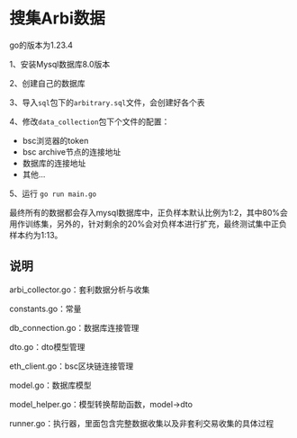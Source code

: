 # 搜集Arbi数据

go的版本为1.23.4

1、安装Mysql数据库8.0版本

2、创建自己的数据库

3、导入`sql`包下的`arbitrary.sql`文件，会创建好各个表

4、修改`data_collection`包下个文件的配置：

- bsc浏览器的token
- bsc archive节点的连接地址
- 数据库的连接地址
- 其他...

5、运行 `go run main.go`

最终所有的数据都会存入mysql数据库中，正负样本默认比例为1:2，其中80%会用作训练集，另外的，针对剩余的20%会对负样本进行扩充，最终测试集中正负样本约为1:13。


## 说明

arbi_collector.go：套利数据分析与收集

constants.go：常量

db_connection.go：数据库连接管理

dto.go：dto模型管理

eth_client.go：bsc区块链连接管理

model.go：数据库模型

model_helper.go：模型转换帮助函数，model->dto

runner.go：执行器，里面包含完整数据收集以及非套利交易收集的具体过程
